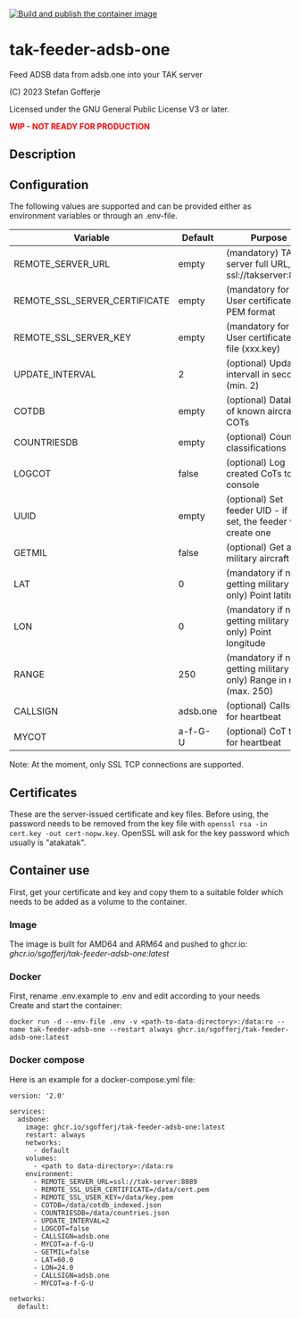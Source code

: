 [![Build and publish the container image](https://github.com/sgofferj/tak-feeder-adsb-one/actions/workflows/actions.yml/badge.svg)](https://github.com/sgofferj/tak-feeder-adsb-one/actions/workflows/actions.yml)

# tak-feeder-adsb-one
Feed ADSB data from adsb.one into your TAK server

(C) 2023 Stefan Gofferje

Licensed under the GNU General Public License V3 or later.

<font color="red">**WIP - NOT READY FOR PRODUCTION**</font>

## Description
## Configuration
The following values are supported and can be provided either as environment variables or through an .env-file.

| Variable | Default | Purpose |
|----------|---------|---------|
| REMOTE_SERVER_URL | empty | (mandatory) TAK server full URL, e.g. ssl://takserver:8089 |
| REMOTE_SSL_SERVER_CERTIFICATE | empty | (mandatory for ssl) User certificate in PEM format |
| REMOTE_SSL_SERVER_KEY | empty | (mandatory for ssl) User certificate key file (xxx.key) |
| UPDATE_INTERVAL | 2 | (optional) Update intervall in seconds (min. 2) |
| COTDB | empty | (optional) Database of known aircraft COTs |
| COUNTRIESDB | empty | (optional) Country classifications |
| LOGCOT | false | (optional) Log created CoTs to the console |
| UUID | empty | (optional) Set feeder UID - if not set, the feeder will create one |
| GETMIL | false | (optional) Get all military aircraft |
| LAT | 0 | (mandatory if not getting military only) Point latitude |
| LON | 0 | (mandatory if not getting military only) Point longitude |
| RANGE | 250 | (mandatory if not getting military only) Range in nm (max. 250) |
| CALLSIGN | adsb.one | (optional) Callsign for heartbeat |
| MYCOT | a-f-G-U | (optional) CoT type for heartbeat |

Note: At the moment, only SSL TCP connections are supported.
## Certificates
These are the server-issued certificate and key files. Before using, the password needs to be removed from the key file with `openssl rsa -in cert.key -out cert-nopw.key`. OpenSSL will ask for the key password which usually is "atakatak".

## Container use
First, get your certificate and key and copy them to a suitable folder which needs to be added as a volume to the container.
### Image
The image is built for AMD64 and ARM64 and pushed to ghcr.io: *ghcr.io/sgofferj/tak-feeder-adsb-one:latest*
### Docker
First, rename .env.example to .env and edit according to your needs \
Create and start the container:
```
docker run -d --env-file .env -v <path-to-data-directory>:/data:ro --name tak-feeder-adsb-one --restart always ghcr.io/sgofferj/tak-feeder-adsb-one:latest
```

### Docker compose
Here is an example for a docker-compose.yml file:
```
version: '2.0'

services:
  adsbone:
    image: ghcr.io/sgofferj/tak-feeder-adsb-one:latest
    restart: always
    networks:
      - default
    volumes:
      - <path to data-directory>:/data:ro
    environment:
      - REMOTE_SERVER_URL=ssl://tak-server:8089
      - REMOTE_SSL_USER_CERTIFICATE=/data/cert.pem
      - REMOTE_SSL_USER_KEY=/data/key.pem
      - COTDB=/data/cotdb_indexed.json
      - COUNTRIESDB=/data/countries.json
      - UPDATE_INTERVAL=2
      - LOGCOT=false
      - CALLSIGN=adsb.one
      - MYCOT=a-f-G-U
      - GETMIL=false
      - LAT=60.0
      - LON=24.0
      - CALLSIGN=adsb.one
      - MYCOT=a-f-G-U

networks:
  default:
